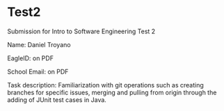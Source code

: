 # Test2

Submission for Intro to Software Engineering Test 2

Name: Daniel Troyano

EagleID: on PDF

School Email: on PDF

Task description: Familiarization with git operations such as creating branches for specific issues, merging and pulling from origin through the adding of JUnit test cases in Java.
